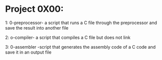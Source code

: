 # Project 0X00:
1: 0-preprocessor- a script that runs a C file through the preprocessor and save the result into another file

2: o-compiler- a script that compiles a C file but does not link

3: 0-assembler -script that generates the assembly code of a C code and save it in an output file

